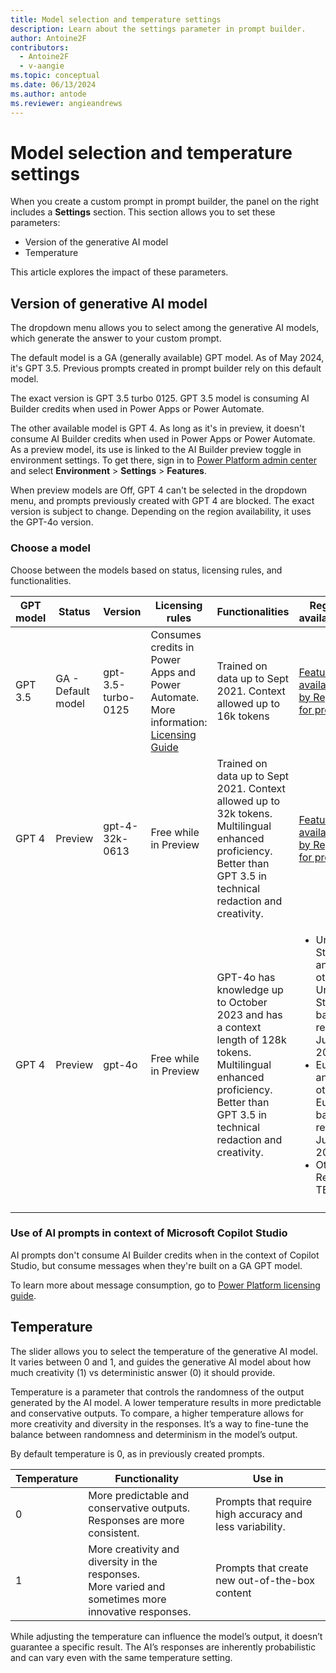 ```yaml
---
title: Model selection and temperature settings
description: Learn about the settings parameter in prompt builder.
author: Antoine2F
contributors:
  - Antoine2F
  - v-aangie
ms.topic: conceptual
ms.date: 06/13/2024
ms.author: antode
ms.reviewer: angieandrews
---
```


# Model selection and temperature settings

When you create a custom prompt in prompt builder, the panel on the right includes a **Settings** section. This section allows you to set these parameters:

- Version of the generative AI model
- Temperature

This article explores the impact of these parameters.

## Version of generative AI model

The dropdown menu allows you to select among the generative AI models, which generate the answer to your custom prompt.

The default model is a GA (generally available) GPT model. As of May 2024, it's GPT 3.5. Previous prompts created in prompt builder rely on this default model.

The exact version is GPT 3.5 turbo 0125. GPT 3.5 model is consuming AI Builder credits when used in Power Apps or Power Automate.

The other available model is GPT 4. As long as it's in preview, it doesn't consume AI Builder credits when used in Power Apps or Power Automate. As a preview model, its use is linked to the AI Builder preview toggle in environment settings. To get there, sign in to [Power Platform admin center](https://admin.powerplatform.microsoft.com/environments) and select **Environment** > **Settings** > **Features**.

When preview models are Off, GPT 4 can't be selected in the dropdown menu, and prompts previously created with GPT 4 are blocked. The exact version is subject to change. Depending on the region availability, it uses the GPT-4o version.

### Choose a model

Choose between the models based on status, licensing rules, and functionalities.

|GPT model  |Status  |Version |Licensing rules   | Functionalities| Regions availabilities |
|---------|---------|---------|---------|---------|---------|
|GPT 3.5| GA - Default model | gpt-3.5-turbo-0125	| Consumes credits in Power Apps and Power Automate. More information: [Licensing Guide](https://go.microsoft.com/fwlink/?linkid=2085130)  | Trained on data up to Sept 2021. Context allowed up to 16k tokens | [Feature availability by Regions for prompts](availability-region.md)
| GPT 4 | Preview | gpt-4-32k-0613 | Free while in Preview | Trained on data up to Sept 2021. Context allowed up to 32k tokens. Multilingual enhanced proficiency. Better than GPT 3.5 in technical redaction and creativity.|	[Feature availability by Regions for prompts](availability-region.md)
| GPT 4 | Preview | gpt-4o	| Free while in Preview | GPT-4o has knowledge up to October 2023 and has a context length of 128k tokens. Multilingual enhanced proficiency. Better than GPT 3.5 in technical redaction and creativity. | <ul> <li>United States and other United States based regions July 10, 2024.</li> <li>Europe and other Europe based regions July 15, 2024</li> <li>Other Regions TBD.</li>
</ul>|


### Use of AI prompts in context of Microsoft Copilot Studio

AI prompts don't consume AI Builder credits when in the context of Copilot Studio, but consume messages when they're built on a GA GPT model.

To learn more about message consumption, go to [Power Platform licensing guide](https://go.microsoft.com/fwlink/?linkid=2085130).

## Temperature

The slider allows you to select the temperature of the generative AI model. It varies between 0 and 1, and guides the generative AI model about how much creativity (1) vs deterministic answer (0) it should provide.

Temperature is a parameter that controls the randomness of the output generated by the AI model. A lower temperature results in more predictable and conservative outputs. To compare, a higher temperature allows for more creativity and diversity in the responses. It’s a way to fine-tune the balance between randomness and determinism in the model’s output.

By default temperature is 0, as in previously created prompts.

|Temperature  |Functionality| Use in|
|---------|---------|---------|
|0| More predictable and conservative outputs.<br>Responses are more consistent.| Prompts that require high accuracy and less variability.|
|1| More creativity and diversity in the responses. <br> More varied and sometimes more innovative responses.| Prompts that create new out-of-the-box content |

While adjusting the temperature can influence the model’s output, it doesn’t guarantee a specific result. The AI’s responses are inherently probabilistic and can vary even with the same temperature setting.

